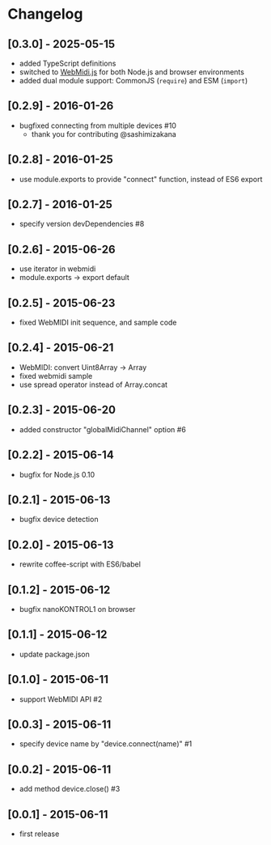 # Changelog

## [0.3.0] - 2025-05-15

* added TypeScript definitions  
* switched to [WebMidi.js](https://webmidijs.org/) for both Node.js and browser environments
* added dual module support: CommonJS (`require`) and ESM (`import`)

## [0.2.9] - 2016-01-26

* bugfixed connecting from multiple devices  #10
  * thank you for contributing @sashimizakana

## [0.2.8] - 2016-01-25

* use module.exports to provide "connect" function, instead of ES6 export

## [0.2.7] - 2016-01-25

* specify version devDependencies  #8

## [0.2.6] - 2015-06-26

* use iterator in webmidi
* module.exports -> export default

## [0.2.5] - 2015-06-23

* fixed WebMIDI init sequence, and sample code

## [0.2.4] - 2015-06-21

* WebMIDI: convert Uint8Array -> Array
* fixed webmidi sample
* use spread operator instead of Array.concat

## [0.2.3] - 2015-06-20

* added constructor "globalMidiChannel" option  #6

## [0.2.2] - 2015-06-14

* bugfix for Node.js 0.10

## [0.2.1] - 2015-06-13

* bugfix device detection

## [0.2.0] - 2015-06-13

* rewrite coffee-script with ES6/babel

## [0.1.2] - 2015-06-12

* bugfix nanoKONTROL1 on browser

## [0.1.1] - 2015-06-12

* update package.json

## [0.1.0] - 2015-06-11

* support WebMIDI API  #2

## [0.0.3] - 2015-06-11

* specify device name by "device.connect(name)"  #1

## [0.0.2] - 2015-06-11

* add method device.close()  #3

## [0.0.1] - 2015-06-11

* first release
